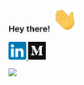 ### Hey there! <img src="assets/wave.gif" width="50"/>

<a href="https://www.linkedin.com/in/rokin">
  <img src="assets/linkedin.svg" width="35"/>
</a>

<a href="https://medium.com/@rokinmaharjan">
  <img src="assets/medium.svg" width="35" />
</a>

<br/>

![](https://visitor-badge.glitch.me/badge?page_id=rokinmaharjan)


<!--
**rokinmaharjan/rokinmaharjan** is a ✨ _special_ ✨ repository because its `README.md` (this file) appears on your GitHub profile.

Here are some ideas to get you started:

- 🔭 I’m currently working on ...
- 🌱 I’m currently learning ...
- 👯 I’m looking to collaborate on ...
- 🤔 I’m looking for help with ...
- 💬 Ask me about ...
- 📫 How to reach me: ...
- 😄 Pronouns: ...
- ⚡ Fun fact: ...
-->
